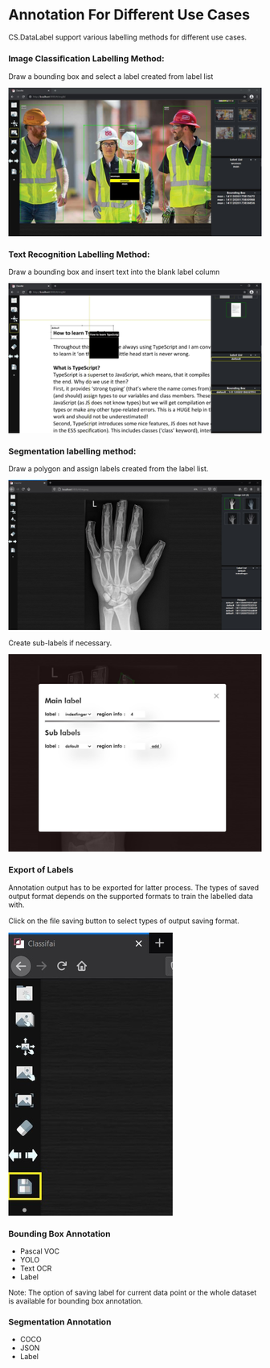 # Annotation For Different Use Cases

CS.DataLabel support various labelling methods for different use cases.

### Image Classiﬁcation Labelling Method:

Draw a bounding box and select a label created from label list

![](../../.gitbook/assets/0%20%287%29.jpeg)

### Text Recognition Labelling Method:

Draw a bounding box and insert text into the blank label column

![](../../.gitbook/assets/1.jpeg)

### Segmentation labelling method:

Draw a polygon and assign labels created from the label list.

![](../../.gitbook/assets/2%20%287%29.jpeg)

Create sub-labels if necessary.

![](../../.gitbook/assets/3%20%286%29.jpeg)

### **Export of Labels**

Annotation output has to be exported for latter process. The types of saved output format depends on the supported formats to train the labelled data with.

Click on the ﬁle saving button to select types of output saving format.

![](../../.gitbook/assets/4.jpeg)

### Bounding Box Annotation

* Pascal VOC
* YOLO
* Text OCR
* Label

Note: The option of saving label for current data point or the whole dataset is available for bounding box annotation.

### Segmentation Annotation

* COCO
* JSON
* Label



